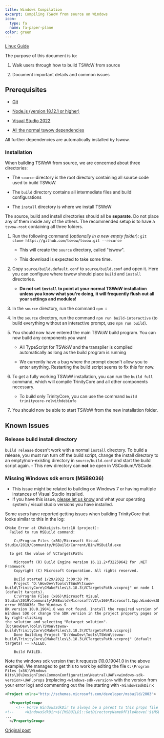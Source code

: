 ```yaml
---
title: Windows Compilation
excerpt: Compiling TSWoW from source on Windows
icon:
  type: fa
  name: fa-paper-plane
color: green
---
```


[Linux Guide](../compiling-linux/)

The purpose of this document is to:

1. Walk users through how to build TSWoW from source

2. Document important details and common issues

## Prerequisites

- [Git](https://github.com/git-for-windows/git/releases/download/v2.30.0.windows.2/Git-2.30.0.2-64-bit.exe)

- [Node.js (version 18.12.1 or higher)](https://nodejs.org/dist/v18.12.1/node-v18.12.1-x64.msi)

- [Visual Studio 2022](https://visualstudio.microsoft.com/downloads/)

- [All the normal tswow dependencies](https://tswow.github.io/tswow-wiki/introduction/02-installation/#prerequisites)

All further dependencies are automatically installed by tswow.

### Installation

When building TSWoW from source, we are concerned about three directories: 

- The `source` directory is the root directory containing all source code used to build TSWoW. 

- The `build` directory contains all intermediate files and build configurations

- The `install` directory is where we install TSWoW

The source, build and install directories should all be **separate**. Do not place any of them inside any of the others. The recommended setup is to have a `tswow-root` containing all three folders.

1. Run the following command (_optionally in a new empty folder_): `git clone https://github.com/tswow/tswow.git --recurse`

    - This will create the `source` directory, called "tswow".

    - This download is expected to take some time.
  
2. Copy `source/build.default.conf` to `source/build.conf` and open it. Here you can configure where tswow should place `build` and `install` directories. 

    - <span>**Do not set `install` to point at your normal TSWoW installation unless you know what you're doing, it will frequently flush out all your settings and modules!**</span>
  
3. In the `source` directory, run the command `npm i`

4. In the `source` directory, run the command `npm run build-interactive` (to build everything without an interactive prompt, use `npm run build`).
        
5. You should now have entered the main TSWoW build program. You can now build any components you want

    - All TypeScript for TSWoW and the transpiler is compiled automatically as long as the build program is running

    - We currently have a bug where the prompt doesn't allow you to enter anything. Restarting the build script seems to fix this for now.

6. To get a fully working TSWoW installation, you can run the `build full` command, which will compile TrinityCore and all other components necessary. 

    - <span>To build only TrinityCore, you can use the command `build trinitycore-relwithdebinfo`</span>

7. You should now be able to start TSWoW from the new installation folder.

## Known Issues

### Release build install directory
`build release` doesn't work with a normal `install` directory. To build a release, you must run turn off the build script, change the install directory to an empty/non-existing directory in `source/build.conf` and start the build script again.
    - <span>This new directory can **not** be open in VSCodium/VSCode.</span>

### Missing Windows sdk errors (MSB8036)

- This issue might be related to building on Windows 7 or having multiple instances of Visual Studio installed.
- If you have this issue, [please let us know](https://discord.gg/M89n6TZh9x) and what your operating system / visual studio versions you have installed.

Some users have reported getting issues when building TrinityCore that looks similar to this in the log:

```
CMake Error at CMakeLists.txt:18 (project):
  Failed to run MSBuild command:

    C:/Program Files (x86)/Microsoft Visual Studio/2019/Community/MSBuild/Current/Bin/MSBuild.exe

  to get the value of VCTargetsPath:

    Microsoft (R) Build Engine version 16.11.2+f32259642 for .NET Framework
    Copyright (C) Microsoft Corporation. All rights reserved.

    Build started 1/29/2022 3:09:38 PM.
    Project "D:\WowDev\Tools\TSWoW\tswow-build\TrinityCore\CMakeFiles\3.18.3\VCTargetsPath.vcxproj" on node 1 (default targets).
    C:\Program Files (x86)\Microsoft Visual Studio\2019\Community\MSBuild\Microsoft\VC\v160\Microsoft.Cpp.WindowsSDK.targets(46,5): error MSB8036: The Windows S
DK version 10.0.19041.0 was not found. Install the required version of Windows SDK or change the SDK version in the project property pages or by right-clicking
the solution and selecting "Retarget solution". [D:\WowDev\Tools\TSWoW\tswow-build\TrinityCore\CMakeFiles\3.18.3\VCTargetsPath.vcxproj]
    Done Building Project "D:\WowDev\Tools\TSWoW\tswow-build\TrinityCore\CMakeFiles\3.18.3\VCTargetsPath.vcxproj" (default targets) -- FAILED.

    Build FAILED.
```

Note the windows sdk version that it requests (10.0.19041.0 in the above example). We managed to get this to work by editing the file `C:\Program Files (x86)\Windows Kits\10\DesignTime\CommonConfiguration\Neutral\UAP\<windows-sdk-version>\UAP.props` (replacing `<windows-sdk-version>` with the version from your error log) and commenting out the line starting with `<WindowsSdkDir>`:

```xml
<Project xmlns="http://schemas.microsoft.com/developer/msbuild/2003">

  <PropertyGroup>
     <!-- Force WindowsSdkDir to always be a parent to this props file -->
<!--     <WindowsSdkDir>$([MSBUILD]::GetDirectoryNameOfFileAbove('$(MSBUILDTHISFILEDIRECTORY)', 'sdkmanifest.xml'))</WindowsSdkDir> -->
...
  </PropertyGroup>
```

[Original post](https://gitlab.kitware.com/cmake/cmake/-/issues/22440#note_986549)
